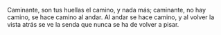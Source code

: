 Caminante, son tus huellas el camino, y nada más; caminante, no hay camino, se hace camino al andar. 
Al andar se hace camino, y al volver la vista atrás se ve la senda que nunca se ha de volver a pisar.
